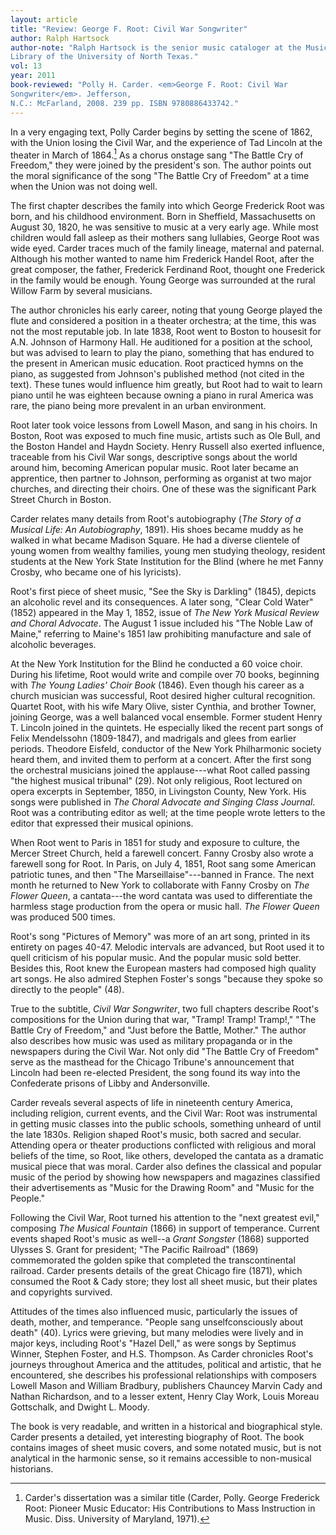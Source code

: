 ```yaml
---
layout: article
title: "Review: George F. Root: Civil War Songwriter"
author: Ralph Hartsock
author-note: "Ralph Hartsock is the senior music cataloger at the Music
Library of the University of North Texas."
vol: 13
year: 2011
book-reviewed: "Polly H. Carder. <em>George F. Root: Civil War
Songwriter</em>. Jefferson,
N.C.: McFarland, 2008. 239 pp. ISBN 9780886433742."
---
```


In a very engaging text, Polly Carder begins by setting the scene of
1862, with the Union losing the Civil War, and the experience of Tad
Lincoln at the theater in March of 1864.[^1]  As a chorus
onstage sang "The Battle Cry of Freedom," they were joined by the
president's son. The author points out the moral significance of the
song "The Battle Cry of Freedom" at a time when the Union was not doing
well.

The first chapter describes the family into which George Frederick Root
was born, and his childhood environment. Born in Sheffield,
Massachusetts on August 30, 1820, he was sensitive to music at a very
early age. While most children would fall asleep as their mothers sang
lullabies, George Root was wide eyed. Carder traces much of the family
lineage, maternal and paternal. Although his mother wanted to name him
Frederick Handel Root, after the great composer, the father, Frederick
Ferdinand Root, thought one Frederick in the family would be enough.
Young George was surrounded at the rural Willow Farm by several
musicians.

The author chronicles his early career, noting that young George played
the flute and considered a position in a theater orchestra; at the time,
this was not the most reputable job. In late 1838, Root went to Boston
to housesit for A.N. Johnson of Harmony Hall. He auditioned for a
position at the school, but was advised to learn to play the piano,
something that has endured to the present in American music education.
Root practiced hymns on the piano, as suggested from Johnson's published
method (not cited in the text). These tunes would influence him greatly,
but Root had to wait to learn piano until he was eighteen because owning
a piano in rural America was rare, the piano being more prevalent in an
urban environment.

Root later took voice lessons from Lowell Mason, and sang in his choirs.
In Boston, Root was exposed to much fine music, artists such as Ole
Bull, and the Boston Handel and Haydn Society. Henry Russell also
exerted influence, traceable from his Civil War songs, descriptive songs
about the world around him, becoming American popular music. Root later
became an apprentice, then partner to Johnson, performing as organist at
two major churches, and directing their choirs. One of these was the
significant Park Street Church in Boston.

Carder relates many details from Root's autobiography (*The Story of a
Musical Life: An Autobiography*, 1891). His shoes became muddy as he
walked in what became Madison Square. He had a diverse clientele of
young women from wealthy families, young men studying theology, resident
students at the New York State Institution for the Blind (where he met
Fanny Crosby, who became one of his lyricists).

Root's first piece of sheet music, "See the Sky is Darkling" (1845),
depicts an alcoholic revel and its consequences. A later song, "Clear
Cold Water" (1852) appeared in the May 1, 1852, issue of *The New York
Musical Review and Choral Advocate*. The August 1 issue included his
"The Noble Law of Maine," referring to Maine's 1851 law prohibiting
manufacture and sale of alcoholic beverages.

At the New York Institution for the Blind he conducted a 60 voice choir.
During his lifetime, Root would write and compile over 70 books,
beginning with *The Young Ladies' Choir Book* (1846). Even though his
career as a church musician was successful, Root desired higher cultural
recognition. Quartet Root, with his wife Mary Olive, sister Cynthia, and
brother Towner, joining George, was a well balanced vocal ensemble.
Former student Henry T. Lincoln joined in the quintets. He especially
liked the recent part songs of Felix Mendelssohn (1809-1847), and
madrigals and glees from earlier periods. Theodore Eisfeld, conductor of
the New York Philharmonic society heard them, and invited them to
perform at a concert. After the first song the orchestral musicians
joined the applause---what Root called passing "the highest musical
tribunal" (29). Not only religious, Root lectured on opera excerpts in
September, 1850, in Livingston County, New York. His songs were
published in *The Choral Advocate and Singing Class Journal*. Root was a
contributing editor as well; at the time people wrote letters to the
editor that expressed their musical opinions.

When Root went to Paris in 1851 for study and exposure to culture, the
Mercer Street Church, held a farewell concert. Fanny Crosby also wrote a
farewell song for Root. In Paris, on July 4, 1851, Root sang some
American patriotic tunes, and then "The Marseillaise"---banned in France.
The next month he returned to New York to collaborate with Fanny Crosby
on *The Flower Queen*, a cantata---the word cantata was used to
differentiate the harmless stage production from the opera or music
hall. *The Flower Queen* was produced 500 times.

Root's song "Pictures of Memory" was more of an art song, printed in its
entirety on pages 40-47. Melodic intervals are advanced, but Root used
it to quell criticism of his popular music. And the popular music sold
better. Besides this, Root knew the European masters had composed high
quality art songs. He also admired Stephen Foster's songs "because they
spoke so directly to the people" (48).

True to the subtitle, *Civil War Songwriter*, two full chapters describe
Root's compositions for the Union during that war, "Tramp! Tramp!
Tramp!," "The Battle Cry of Freedom," and "Just before the Battle,
Mother." The author also describes how music was used as military
propaganda or in the newspapers during the Civil War. Not only did "The
Battle Cry of Freedom" serve as the masthead for the Chicago Tribune's
announcement that Lincoln had been re-elected President, the song found
its way into the Confederate prisons of Libby and Andersonville.

Carder reveals several aspects of life in nineteenth century America,
including religion, current events, and the Civil War: Root was
instrumental in getting music classes into the public schools, something
unheard of until the late 1830s. Religion shaped Root's music, both
sacred and secular. Attending opera or theater productions conflicted
with religious and moral beliefs of the time, so Root, like others,
developed the cantata as a dramatic musical piece that was moral. Carder
also defines the classical and popular music of the period by showing
how newspapers and magazines classified their advertisements as "Music
for the Drawing Room" and "Music for the People."

Following the Civil War, Root turned his attention to the "next greatest
evil," composing *The Musical Fountain* (1866) in support of temperance.
Current events shaped Root's music as well--a *Grant Songster* (1868)
supported Ulysses S. Grant for president; "The Pacific Railroad" (1869)
commemorated the golden spike that completed the transcontinental
railroad. Carder presents details of the great Chicago fire (1871),
which consumed the Root & Cady store; they lost all sheet music, but
their plates and copyrights survived.

Attitudes of the times also influenced music, particularly the issues of
death, mother, and temperance. "People sang unselfconsciously about
death" (40). Lyrics were grieving, but many melodies were lively and in
major keys, including Root's "Hazel Dell," as were songs by Septimus
Winner, Stephen Foster, and H.S. Thompson. As Carder chronicles Root's
journeys throughout America and the attitudes, political and artistic,
that he encountered, she describes his professional relationships with
composers Lowell Mason and William Bradbury, publishers Chauncey Marvin
Cady and Nathan Richardson, and to a lesser extent, Henry Clay Work,
Louis Moreau Gottschalk, and Dwight L. Moody.

The book is very readable, and written in a historical and biographical
style. Carder presents a detailed, yet interesting biography of Root.
The book contains images of sheet music covers, and some notated music,
but is not analytical in the harmonic sense, so it remains accessible to
non-musical historians.


[^1]:  Carder's dissertation was a similar title (Carder, Polly.
George Frederick Root: Pioneer Music Educator: His Contributions to Mass
Instruction in Music. Diss. University of Maryland, 1971).

